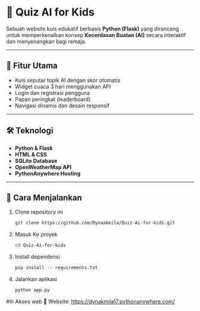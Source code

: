 # 🤖 Quiz AI for Kids

Sebuah website kuis edukatif berbasis **Python (Flask)** yang dirancang untuk memperkenalkan konsep **Kecerdasan Buatan (AI)** secara interaktif dan menyenangkan bagi remaja.

---

## 🌟 Fitur Utama
- Kuis seputar topik AI dengan skor otomatis  
- Widget cuaca 3 hari menggunakan API  
- Login dan registrasi pengguna  
- Papan peringkat (leaderboard)  
- Navigasi dinamis dan desain responsif  

---

## 🛠️ Teknologi
- **Python & Flask**
- **HTML & CSS**
- **SQLite Database**
- **OpenWeatherMap API**
- **PythonAnywhere Hosting**

---

## 🚀 Cara Menjalankan
1. Clone repository ini
   ```bash
   git clone https://github.com/Dynaakmila/Quiz-Ai-for-kids.git
3. Masuk Ke proyek
   ```bash
   cd Quiz-Ai-for-kids
5. Install dependensi
   ```bash
   pip install -r requirements.txt
7. Jalankan aplikasi
   ```bash
   python app.py

#🌐 Akses web
🔗 Website: https://dynakmila17.pythonanywhere.com/

   

